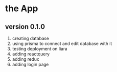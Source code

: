 # the App

## version 0.1.0

1. creating database
2. using prisma to connect and edit database with it
3. testing deployment on liara
4. adding reactquery
5. adding redux
6. adding login page
